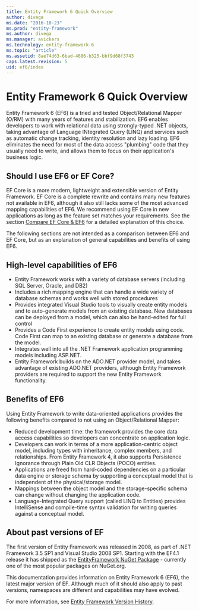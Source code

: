 ```yaml
---
title: Entity Framework 6 Quick Overview
author: divega
ms.date: "2016-10-23"
ms.prod: "entity-framework"
ms.author: divega
ms.manager: avickers
ms.technology: entity-framework-6
ms.topic: "article"
ms.assetid: 8ae74d63-6bad-4686-b325-bbf9d68f3743
caps.latest.revision: 5
uid: ef6/index
---
```

# Entity Framework 6 Quick Overview

Entity Framework 6 (EF6) is a tried and tested Object/Relational Mapper (O/RM) with many years of features and stabilization. EF6 enables developers to work with relational data using strongly-typed .NET objects, taking advantage of Language INtegrated Query (LINQ) and services such as automatic change tracking, identity resolution and lazy loading. EF6 eliminates the need for most of the data access "plumbing" code that they usually need to write, and allows them to focus on their application's business logic.

## Should I use EF6 or EF Core?

EF Core is a more modern, lightweight and extensible version of Entity Framework. EF Core is a complete rewrite and contains many new features not available in EF6, although it also still lacks some of the most advanced mapping capabilities of EF6. We recommend using EF Core in new applications as long as the feature set matches your requirements. See the section [Compare EF Core & EF6](xref:efcore-and-ef6/index) for a detailed explanation of this choice.

The following sections are not intended as a comparison between EF6 and EF Core, but as an explanation of general capabilities and benefits of using EF6.

## High-level capabilities of EF6   

- Entity Framework works with a variety of database servers (including SQL Server, Oracle, and DB2)  
- Includes a rich mapping engine that can handle a wide variety of database schemas and works well with stored procedures  
- Provides integrated Visual Studio tools to visually create entity models and to auto-generate models from an existing database. New databases can be deployed from a model, which can also be hand-edited for full control  
- Provides a Code First experience to create entity models using code. Code First can map to an existing database or generate a database from the model.  
- Integrates well into all the .NET Framework application programming models including ASP.NET.
- Entity Framework builds on the ADO.NET provider model, and takes advantage of existing ADO.NET providers, although Entity Framework providers are required to support the new Entity Framework functionality.

## Benefits of EF6

Using Entity Framework to write data-oriented applications provides the following benefits compared to not using an Object/Relational Mapper:  

- Reduced development time: the framework provides the core data access capabilities so developers can concentrate on application logic.  
- Developers can work in terms of a more application-centric object model, including types with inheritance, complex members, and relationships. From Entity Framework 4, it also supports Persistence Ignorance through Plain Old CLR Objects (POCO) entities.  
- Applications are freed from hard-coded dependencies on a particular data engine or storage schema by supporting a conceptual model that is independent of the physical/storage model.  
- Mappings between the object model and the storage-specific schema can change without changing the application code.  
- Language-Integrated Query support (called LINQ to Entities) provides IntelliSense and compile-time syntax validation for writing queries against a conceptual model.

## About past versions of EF

The first version of Entity Framework was released in 2008, as part of .NET Framework 3.5 SP1 and Visual Studio 2008 SP1. Starting with the EF4.1 release it has shipped as the [EntityFramework NuGet Package](https://www.nuget.org/packages/EntityFramework/) - currently one of the most popular packages on NuGet.org.

This documentation provides information on Entity Framework 6 (EF6), the latest major version of EF. Although much of it should also apply to past versions, namespaces are different and capabilities may have evolved.

For more information, see [Entity Framework Version History](~/ef6/versions/version-history.md).
